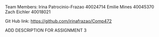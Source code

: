 Team Members: 
Irina Patrocinio-Frazao 40024714 
Emilie Mines 40045370
Zach Eichler 40018021

Git Hub link:
https://github.com/irinafrazao/Comp472

ADD DESCRIPTION FOR ASSIGNMENT 3